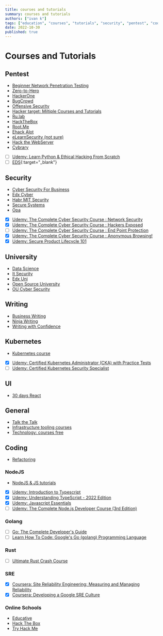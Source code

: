 ```yaml
---
title: courses and tutorials
summary: courses and tutorials
authors: ["ivan k"]
tags: ["education", "courses", "tutorials", "security", "pentest", "coding", "completed", "udemy"]
date: 2022-10-30
published: true
---
```


# Courses and Tutorials

## Pentest

- [Beginner Network Penetration Testing](https://www.youtube.com/watch?v=WnN6dbos5u8)
- [Zero-to-Hero](https://www.thecybermentor.com/zero-to-hero-pentesting)
- [HackerOne](https://hackerone.com/hacker_dashboard/overview/learn_how_to_hack)
- [BugCrowd](https://www.bugcrowd.com/hackers/bugcrowd-university/)
- [Offensive Security](https://www.offensive-security.com/)
- [Hacker target: Miltiple Courses and Tutorials ](https://hackertarget.com/research/)
- [Ru.lab](https://lab.pentestit.ru/)
- [HackTheBox](https://www.hackthebox.eu/individuals)
- [Root.Me](https://www.root-me.org/?lang=en)
- [Ehack Alot](https://academy.ehacking.net/courses)
- [eLearnSecurity (not sure)](https://www.elearnsecurity.com/training_paths/)
- [Hack the WebServer](https://www.guru99.com/how-to-hack-web-server.html)
- [Cybrary](https://www.cybrary.it/)
- [ ] [Udemy: Learn Python & Ethical Hacking From Scratch](https://www.udemy.com/course/learn-python-and-ethical-hacking-from-scratch/learn/lecture/10800892?start=0)
- [ ] [EDS](https://www.edx.org/course){:target="_blank"}

## Security

- [Cyber Security For Business](https://www.coursera.org/specializations/cyber-security-business)
- [Edx Cyber](https://www.edx.org/course?search_query=cyber)
- [Habr MIT Security](https://habr.com/ru/company/ua-hosting/blog/427763/)
- [Secure Systems](https://ocw.mit.edu/courses/electrical-engineering-and-computer-science/6-858-computer-systems-security-fall-2014/)
- [Opa](https://academy.styra.com/courses/opa-rego)
- [X] [Udemy: The Complete Cyber Security Course : Network Security](https://www.udemy.com/course/network-security-course/)
- [X] [Udemy: The Complete Cyber Security Course : Hackers Exposed](https://www.udemy.com/course/the-complete-internet-security-privacy-course-volume-1)
- [ ] [Udemy: The Complete Cyber Security Course : End Point Protection](https://www.udemy.com/course/the-complete-cyber-security-course-end-point-protection/)
- [X] [Udemy: The Complete Cyber Security Course : Anonymous Browsing!](https://www.udemy.com/course/the-complete-cyber-security-course-anonymous-browsing/)
- [X] [Udemy: Secure Product Lifecycle 101](https://www.udemy.com/course/secure-product-lifecycle-101/)

## University

- [Data Science](https://london.ac.uk/courses/data-science-msc)
- [It Security](https://london.ac.uk/courses/information-security)
- [Edx Uni](https://www.elearnsecurity.com/certification/ejpt/)
- [Open Source University](https://github.com/ossu/computer-science#intro-cs)
- [OU Cyber Security](http://www.open.ac.uk/courses/microcredentials/cyber-security-tzfm861)

## Writing

- [Business Writing](https://www.udemy.com/course/business-writing-immersion/)
- [Ninja Writing](https://www.udemy.com/course/ninja-writing-the-four-levels-of-writing-mastery/)
- [Writing with Confidence](https://www.udemy.com/course/writing-for-business/)

## Kubernetes

- [Kubernetes course](https://learnk8s.io/)
- [X] [Udemy: Certified Kubernetes Administrator (CKA) with Practice Tests](https://www.udemy.com/course/certified-kubernetes-administrator-with-practice-tests/)
- [ ] [Udemy: Certified Kubernetes Security Specialist](https://www.udemy.com/course/certified-kubernetes-security-specialist-certification/)

## UI

- [30 days React](https://github.com/fullstackreact/30-days-of-react)

## General

- [Talk the Talk](https://www.open.edu/openlearn/education-development/talk-the-talk/content-section-overview)
- [Infrastructure tooling courses](https://play.instruqt.com/public)
- [Technology: courses free](https://hackr.io/)

## Coding

- [Refactoring](https://refactoring.guru/refactoring)

### NodeJS

- [NodeJS & JS tutorials](https://learn.javascript.ru)
- [X] [Udemy: Introduction to Typescript](https://www.udemy.com/course/typescript/)
- [X] [Udemy: Understanding TypeScript - 2022 Edition](https://www.udemy.com/course/understanding-typescript/)
- [X] [Udemy: Javascript Essentials](https://www.udemy.com/course/javascript-essentials/)
- [ ] [Udemy: The Complete Node.js Developer Course (3rd Edition)](https://www.udemy.com/course/the-complete-nodejs-developer-course-2/)

### Golang

- [ ] [Go: The Complete Developer's Guide](https://www.udemy.com/course/go-the-complete-developers-guide/)
- [ ] [Learn How To Code: Google's Go (golang) Programming Language](https://www.udemy.com/course/learn-how-to-code/)

### Rust

- [ ] [Ultimate Rust Crash Course](https://www.udemy.com/course/ultimate-rust-crash-course/)

### SRE

- [X] [Coursera: Site Reliability Engineering: Measuring and Managing Reliability](https://www.coursera.org/learn/site-reliability-engineering-slos/)
- [X] [Coursera: Developing a Google SRE Culture](https://www.coursera.org/learn/developing-a-google-sre-culture)

### Online Schools

- [Educative](https://www.educative.io/explore)
- [Hack The Box](https://www.hackthebox.com/)
- [Try Hack Me](https://tryhackme.com/)
